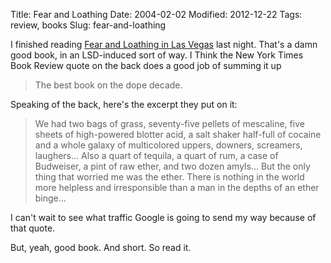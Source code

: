 Title: Fear and Loathing
Date: 2004-02-02
Modified: 2012-12-22
Tags: review, books
Slug: fear-and-loathing

I finished reading <a href="http://www.amazon.com/exec/obidos/tg/detail/-/0679785892/qid=1075775145//ref=sr_8_xs_ap_i5_xgl14/002-3345246-4297625?v=glance&s=books&n=507846" >Fear and Loathing in Las Vegas</a> last night. That's a damn good book, in an LSD-induced sort of way. I Think the New York Times Book Review quote on the back does a good job of summing it up

<blockquote>The best book on the dope decade.</blockquote>

Speaking of the back, here's the excerpt they put on it:

<blockquote>We had two bags of grass, seventy-five pellets of mescaline, five sheets of high-powered blotter acid, a salt shaker half-full of cocaine and a whole galaxy of multicolored uppers, downers, screamers, laughers... Also a quart of tequila, a quart of rum, a case of Budweiser, a pint of raw ether, and two dozen amyls... But the only thing that worried me was the ether. There is nothing in the world more helpless and irresponsible than a man in the depths of an ether binge...</blockquote>

I can't wait to see what traffic Google is going to send my way because of that quote.

But, yeah, good book. And short. So read it.

